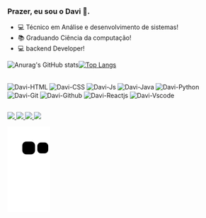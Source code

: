 ### Prazer, eu sou o Davi 🫶.



- 💻 Técnico em Análise e desenvolvimento de sistemas!
- 📚 Graduando Ciência da computação!
- 💻 backend Developer!

![Anurag's GitHub stats](https://github-readme-stats.vercel.app/api?username=DaviMauricio&show_icons=true&theme=radical)[![Top Langs](https://github-readme-stats.vercel.app/api/top-langs/?username=DaviMauricio&layout=compact&theme=radical)](https://github.com/anuraghazra/github-readme-stats)


<div style="display: inline_block"><br>
  <img align="center" alt="Davi-HTML" height="50" width="50"src="https://cdn.jsdelivr.net/gh/devicons/devicon/icons/html5/html5-original.svg"/>
  <img align="center" alt="Davi-CSS" height="50" width="50" src="https://cdn.jsdelivr.net/gh/devicons/devicon/icons/css3/css3-original.svg" />
  <img align="center" alt="Davi-Js" height="50" width="50" src="https://cdn.jsdelivr.net/gh/devicons/devicon/icons/javascript/javascript-original.svg" />
  <img align="center" alt="Davi-Java" height="50" width="50" src="https://cdn.jsdelivr.net/gh/devicons/devicon/icons/java/java-original.svg" />
  <img align="center" alt="Davi-Python" height="50" width="50" src="https://cdn.jsdelivr.net/gh/devicons/devicon/icons/python/python-original.svg" />
  <img align="center" alt="Davi-Git" height="50" width="50" src="https://cdn.jsdelivr.net/gh/devicons/devicon/icons/git/git-original.svg" />
  <img align="center" alt="Davi-Github" height="50" width="50" src="https://cdn.jsdelivr.net/gh/devicons/devicon/icons/github/github-original.svg" />
  <img align="center" alt="Davi-Reactjs" height="50" width="50"src="https://cdn.jsdelivr.net/gh/devicons/devicon/icons/react/react-original.svg" />
  <img align="center" alt="Davi-Vscode" height="50" width="50" src="https://cdn.jsdelivr.net/gh/devicons/devicon/icons/vscode/vscode-original.svg" />
                                                             
</div>

##

<div>
  <a href="mailto:davimauricio21@gmail.com" target="_blank" > <img src="https://img.shields.io/badge/Gmail-D14836?style=for-the-badge&logo=gmail&logoColor=white" target="_blank"> </a>
  <a href="https://www.linkedin.com/in/davimauriciof/" target="_blank" > <img src="https://img.shields.io/badge/LinkedIn-0077B5?style=for-the-badge&logo=linkedin&logoColor=white" target="_blank"> </a>
  <a href="https://discord.gg/YXZxreeZNJ" target="_blank"> <img src="https://img.shields.io/badge/Discord-7289DA?style=for-the-badge&logo=discord&logoColor=white" target="_blank"> </a>
  <a href="https://api.whatsapp.com/send?phone=5581995383314&text=Ol%C3%A1,%20vi%20seu%20perfil%20no%20github%20%F0%9F%99%82!" target="_blank"> <img src="https://img.shields.io/badge/WhatsApp-25D366?style=for-the-badge&logo=whatsapp&logoColor=white" target="_blank"> </a>
  
  ![Snake animation](https://github.com/DaviMauricio/DaviMauricio/blob/output/github-contribution-grid-snake.svg)
  
</div>
